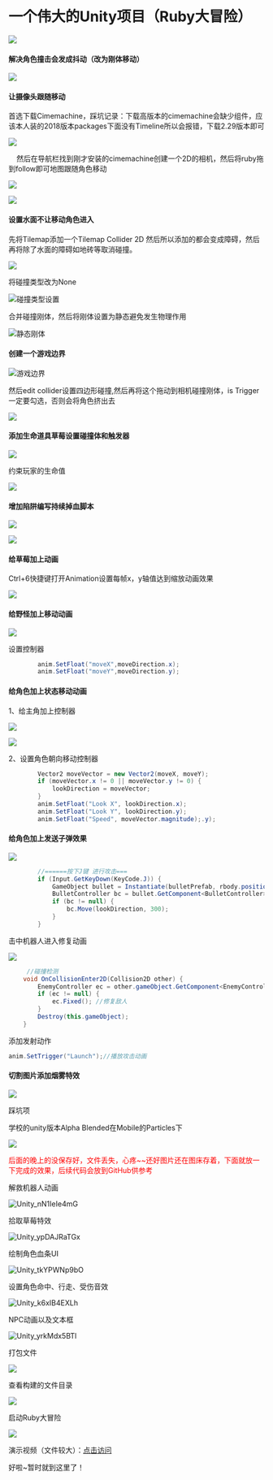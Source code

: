 #### 

# 一个伟大的Unity项目（Ruby大冒险）

![](https://cos.zinzin.cc//images_1/Unity_T9yfyJqAsr.png?imageMogr2/format/webp)

#### 解决角色撞击会发成抖动（改为刚体移动）

![](https://cos.zinzin.cc//images_1/devenv_8XGkSs7VSj-1662791517287.png?imageMogr2/format/webp)

#### 让摄像头跟随移动

首选下载Cimemachine，踩坑记录：下载高版本的cimemachine会缺少组件，应该本人装的2018版本packages下面没有Timeline所以会报错，下载2.29版本即可

![](https://cos.zinzin.cc//images_1/Unity_P3j50Chq80.png?imageMogr2/format/webp)

    然后在导航栏找到刚才安装的cimemachine创建一个2D的相机，然后将ruby拖到follow即可地图跟随角色移动

![](https://cos.zinzin.cc//images_1/Unity_wNrFpl1Dn6.png?imageMogr2/format/webp)

![](https://cos.zinzin.cc//images_1/Unity_w8TzAkbtKG.png?imageMogr2/format/webp)

#### 设置水面不让移动角色进入

先将Tilemap添加一个Tilemap Collider 2D 然后所以添加的都会变成障碍，然后再将除了水面的障碍如地砖等取消碰撞。

![](https://cos.zinzin.cc//images_1/chrome_0Iaf21NUMu.png?imageMogr2/format/webp)

将碰撞类型改为None

![碰撞类型设置](https://cos.zinzin.cc//images_1/chrome_txwraVzqqO.png?imageMogr2/format/webp)

合并碰撞刚体，然后将刚体设置为静态避免发生物理作用

![静态刚体](https://cos.zinzin.cc//images_1/Unity_5msp4y4cAy.png?imageMogr2/format/webp)

#### 创建一个游戏边界

![游戏边界](https://cos.zinzin.cc//images_1/Unity_ZrQwuibgoe.png?imageMogr2/format/webp)

然后edit collider设置四边形碰撞,然后再将这个拖动到相机碰撞刚体，is Trigger一定要勾选，否则会将角色挤出去

![](https://cos.zinzin.cc//images_1/Unity_fhRYPPilZ2.png?imageMogr2/format/webp)

#### 添加生命道具草莓设置碰撞体和触发器

![](https://cos.zinzin.cc//images_1/MessageCenterUI_Ti23vKtGNh.png?imageMogr2/format/webp)

约束玩家的生命值

![](https://cos.zinzin.cc//images_1/devenv_CzChr2RR5n.png?imageMogr2/format/webp)

#### 增加陷阱编写持续掉血脚本

![](https://cos.zinzin.cc//images_1/MessageCenterUI_XzIlCvdEoF.png?imageMogr2/format/webp)

![](https://cos.zinzin.cc//images_1/devenv_keGa25fiG6.png?imageMogr2/format/webp)

#### 给草莓加上动画

Ctrl+6快捷键打开Animation设置每帧x，y轴值达到缩放动画效果

![](https://cos.zinzin.cc//images_1/MessageCenterUI_xurE8VnM7a.png?imageMogr2/format/webp)

#### 给野怪加上移动动画

![](https://cos.zinzin.cc//images_1/MessageCenterUI_3gJjyVehDj.png?imageMogr2/format/webp)

设置控制器

```cs
        anim.SetFloat("moveX",moveDirection.x);
        anim.SetFloat("moveY",moveDirection.y);
```

#### 给角色加上状态移动动画

1、给主角加上控制器

![](https://cos.zinzin.cc//images_1/MessageCenterUI_1tiAhK24j0.png?imageMogr2/format/webp)

![](https://cos.zinzin.cc//images_1/MessageCenterUI_A9EI5jeqNv.png?imageMogr2/format/webp)

2、设置角色朝向移动控制器

```cs
        Vector2 moveVector = new Vector2(moveX, moveY);
        if (moveVector.x != 0 || moveVector.y != 0) {
            lookDirection = moveVector;
        }
        anim.SetFloat("Look X", lookDirection.x);
        anim.SetFloat("Look Y", lookDirection.y);
        anim.SetFloat("Speed", moveVector.magnitude);.y);
```

#### 给角色加上发送子弹效果

![](https://cos.zinzin.cc//images_1/Unity_rIPyBIC8kF.gif?imageMogr2/format/webp)

```cs
        //======按下J键 进行攻击===
        if (Input.GetKeyDown(KeyCode.J)) {
            GameObject bullet = Instantiate(bulletPrefab, rbody.position, Quaternion.identity);
            BulletController bc = bullet.GetComponent<BulletController>();
            if (bc != null) {
                bc.Move(lookDirection, 300);
            }
        }
```

击中机器人进入修复动画

![](https://cos.zinzin.cc//images_1/Unity_95g9i2Tkww.gif?imageMogr2/format/webp)

```cs
     //碰撞检测
    void OnCollisionEnter2D(Collision2D other) {
        EnemyController ec = other.gameObject.GetComponent<EnemyController>();
        if (ec != null) {
            ec.Fixed(); //修复敌人
        }
        Destroy(this.gameObject);
    }
```

添加发射动作

```cs
anim.SetTrigger("Launch");//播放攻击动画
```

#### 切割图片添加烟雾特效

![](https://cos.zinzin.cc//images_1/Unity_2fZYKfGeuA.png?imageMogr2/format/webp)

踩坑项

学校的unity版本Alpha Blended在Mobile的Particles下

![](https://cos.zinzin.cc//images_1/ShareX_QDdFiNWs85.png?imageMogr2/format/webp)

<font color=RED>后面的晚上的没保存好，文件丢失，心疼~~还好图片还在图床存着，下面就放一下完成的效果，后续代码会放到GitHub供参考</font>

解救机器人动画

![Unity_nN1IeIe4mG](https://cos.zinzin.cc//images_1/Unity_nN1IeIe4mG.gif?imageMogr2/format/webp)

拾取草莓特效

![Unity_ypDAJRaTGx](https://cos.zinzin.cc//images_1/Unity_ypDAJRaTGx.png?imageMogr2/format/webp)

绘制角色血条UI

![Unity_tkYPWNp9bO](https://cos.zinzin.cc//images_1/Unity_tkYPWNp9bO.gif?imageMogr2/format/webp)

设置角色命中、行走、受伤音效

![Unity_k6xIB4EXLh](https://cos.zinzin.cc//images_1/Unity_k6xIB4EXLh.png?imageMogr2/format/webp)

NPC动画以及文本框

![Unity_yrkMdx5BTl](https://cos.zinzin.cc//images_1/Unity_yrkMdx5BTl.gif?imageMogr2/format/webp)

打包文件

![](https://cos.zinzin.cc//images_1/Unity_swd0q4gpIf.png?imageMogr2/format/webp)

查看构建的文件目录

![](https://cos.zinzin.cc//images_1/explorer_9GFWxwV4zh.png?imageMogr2/format/webp)

启动Ruby大冒险

![](https://cos.zinzin.cc//images_1/Ruby%E5%A4%A7%E5%86%92%E9%99%A9_S9nEzM9uHS.png?imageMogr2/format/webp)

演示视频（文件较大）：[点击访问](https://pan.zinzin.cc/s/77nrjx)


好啦~暂时就到这里了！

